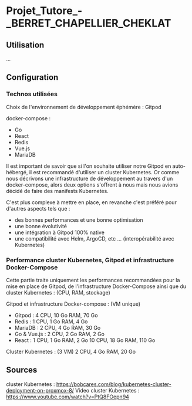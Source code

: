 # Projet_Tutore_-_BERRET_CHAPELLIER_CHEKLAT

## Utilisation

...


## Configuration

### Technos utilisées

Choix de l'environnement de développement éphémère :
Gitpod

docker-compose :
- Go
- React
- Redis
- Vue.js
- MariaDB

Il est important de savoir que si l'on souhaite utiliser notre Gitpod en auto-hébergé, il est recommandé d'utiliser un 
cluster Kubernetes. Or comme nous décrivons une infrastructure de développement au travers d'un docker-compose, alors 
deux options s'offrent à nous mais nous avions décidé de faire des manifests Kubernetes.

C'est plus complexe à mettre en place, en revanche c'est préféré pour d'autres aspects tels que :
- des bonnes performances et une bonne optimisation
- une bonne évolutivité
- une intégration à Gitpod 100% native
- une compatibilité avec Helm, ArgoCD, etc ... (interopérabilité avec Kubernetes)


### Performance cluster Kubernetes, Gitpod et infrastructure Docker-Compose

Cette partie traite uniquement les performances recommandées pour la mise en place de Gitpod, de l'infrastructure Docker-Compose
ainsi que du cluster Kubernetes : (CPU, RAM, stockage)

Gitpod et infrastructure Docker-compose : (VM unique)
- Gitpod :          4 CPU, 10 Go RAM, 70 Go 
- Redis :           1 CPU, 1 Go RAM, 4 Go
- MariaDB :         2 CPU, 4 Go RAM, 30 Go
- Go & Vue.js :     2 CPU, 2 Go RAM, 2 Go
- React :           1 CPU, 1 Go RAM, 2 Go
10 CPU, 18 Go RAM, 110 Go

Cluster Kubernetes : (3 VM)
2 CPU, 4 Go RAM, 20 Go 


## Sources

cluster Kubernetes : https://bobcares.com/blog/kubernetes-cluster-deployment-on-proxmox-8/
Video cluster Kubernetes : https://www.youtube.com/watch?v=PtQ8FOepn94
